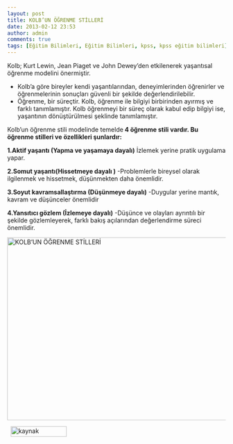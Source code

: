 ```yaml
---
layout: post
title: KOLB’UN ÖĞRENME STİLLERİ
date: 2013-02-12 23:53
author: admin
comments: true
tags: [Eğitim Bilimleri, Eğitim Bilimleri, kpss, kpss eğitim bilimleri]
---
```

Kolb; Kurt Lewin, Jean Piaget ve John Dewey’den etkilenerek yaşantısal öğrenme modelini önermiştir.
<ul>
	<li>Kolb’a göre bireyler kendi yaşantılarından, deneyimlerinden öğrenirler ve öğrenmelerinin sonuçları güvenli bir şekilde değerlendirilebilir.</li>
	<li>Öğrenme, bir süreçtir. Kolb, öğrenme ile bilgiyi birbirinden ayırmış ve farklı tanımlamıştır. Kolb öğrenmeyi bir süreç olarak kabul edip bilgiyi ise, yaşantının dönüştürülmesi şeklinde tanımlamıştır.</li>
</ul>
Kolb’un öğrenme stili modelinde temelde<strong> 4 öğrenme stili vardır. Bu öğrenme stilleri ve özellikleri şunlardır:</strong>

<strong>1.Aktif yaşantı (Yapma ve yaşamaya dayalı)</strong>
İzlemek yerine pratik uygulama yapar.

<strong>2.Somut yaşantı(Hissetmeye dayalı )</strong>
-Problemlerle bireysel olarak ilgilenmek ve hissetmek, düşünmekten daha önemlidir.

<strong>3.Soyut kavramsallaştırma (Düşünmeye dayalı)</strong>
-Duygular yerine mantık, kavram ve düşünceler önemlidir

<strong>4.Yansıtıcı gözlem (İzlemeye dayalı)</strong>
-Düşünce ve olayları ayrıntılı bir şekilde gözlemleyerek, farklı bakış açılarından değerlendirme süreci önemlidir.

<a href="http://egitimvaktim.com/kolbun-ogrenme-stilleri/kolbun-ogrenme-stilleri" rel="attachment wp-att-8645"><img class="alignnone size-full wp-image-8645" alt="KOLB’UN ÖĞRENME STİLLERİ" src="http://egitimvaktim.com/dosyalar/2013/02/KOLB’UN-ÖĞRENME-STİLLERİ.jpg" width="532" height="421" /></a>

&nbsp;
<a title="kaynak" href="http://www.oguzhanhoca.com" target="_blank" rel="nofollow"><img class="alignnone size-full wp-image-8303" alt="kaynak" src="http://egitimvaktim.com/dosyalar/2013/01/kaynak.png" width="129" height="24" /></a>
&nbsp;

&nbsp;
